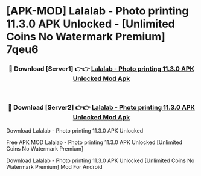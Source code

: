 # [APK-MOD] Lalalab - Photo printing 11.3.0 APK Unlocked - [Unlimited Coins No Watermark Premium] 7qeu6



<div align="center">
<h3>🔴 Download [Server1] 👉👉 <a href="https://momento.my/?title=Lalalab_-_Photo_printing_11.3.0_APK_Unlocked">Lalalab - Photo printing 11.3.0 APK Unlocked Mod Apk</a></h3><br>

<h3>🔴 Download [Server2] 👉👉 <a href="https://momento.my/?title=Lalalab_-_Photo_printing_11.3.0_APK_Unlocked">Lalalab - Photo printing 11.3.0 APK Unlocked Mod Apk</a></h3>
</div>



Download Lalalab - Photo printing 11.3.0 APK Unlocked 

Free APK MOD Lalalab - Photo printing 11.3.0 APK Unlocked [Unlimited Coins No Watermark Premium]

Download Lalalab - Photo printing 11.3.0 APK Unlocked [Unlimited Coins No Watermark Premium] Mod For Android
